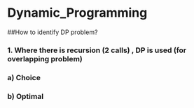 # Dynamic_Programming
##How to identify DP problem?
### 1. Where there is recursion (2 calls) , DP is used (for overlapping problem)
### a) Choice 
### b) Optimal